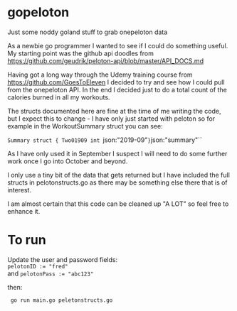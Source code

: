 # gopeloton
Just some noddy goland stuff to grab onepeloton data

As a newbie go programmer I wanted to see if I could do something useful.   My starting point was the github api doodles from 
https://github.com/geudrik/peloton-api/blob/master/API_DOCS.md  

Having got a long way through the Udemy training course from https://github.com/GoesToEleven I decided to try and see how I could pull from the onepeloton API.   In the end I decided just to do a total count of the calories burned in all my workouts.

The structs documented here are fine at the time of me writing the code, but I expect this to change - I have only just started with peloton so for example in the WorkoutSummary struct you can see:

`Summary struct {
		Two01909 int `json:"2019-09"`
	} `json:"summary"``
  
As I have only used it in September I suspect I will need to do some further work once I go into October and beyond.
  
I only use a tiny bit of the data that gets returned but I have included the full structs in pelotonstructs.go as there may be something else there that is of interest.

I am almost certain that this code can be cleaned up "A LOT" so feel free to enhance it.

# To run

Update the user and password fields:  
`pelotonID := "fred" `   
and 
`pelotonPass := "abc123"`

then:

` go run main.go peletonstructs.go`
  
  



